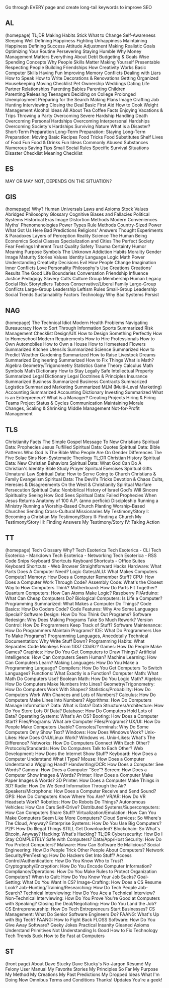 Go through EVERY page and create long-tail keywords to improve SEO

## AL
(homepage)
TL;DR
Making Habits Stick
What to Change
Self-Awareness
Sleeping Well
Defining Happiness
Fighting Unhappiness
Maintaining Happiness
Defining Success
Attitude Adjustment
Making Realistic Goals
Optimizing Your Routine
Persevering
Staying Humble
Why Money Management Matters
Everything About Debt
Budgeting & Goals
Wise Spending Concepts
Why People Skills Matter
Making Yourself Presentable
Respecting People
Building Friendships
How Creativity Works
Basic Computer Skills
Having Fun
Improving Memory
Conflicts
Dealing with Liars
How to Speak
How to Write
Decorations & Renovations
Getting Organized
Housekeeping
Moving Checklist
Pet Ownership
Weddings
Dating
Life Partner Relationships
Parenting Babies
Parenting Children
Parenting/Releasing Teenagers
Deciding on College
Prolonged Unemployment
Preparing for the Search
Making Plans
Image Crafting
Job Hunting
Interviewing
Closing the Deal
Basic First Aid
How to Cook
Weight Management
Alcohol Ideas
All About Tea
Coffee Facts
Enjoying Vacations & Trips
Throwing a Party
Overcoming Severe Hardship
Handling Death
Overcoming Personal Hardships
Overcoming Interpersonal Hardships
Overcoming Society's Hardships
Surviving Nature
What is a Disaster?
Short-Term Preparation
Long-Term Preparation: Staying
Long-Term Preparation: Moving
Basic Recipes
Food Tricks
Food Substitutes
Shelf Lives of Food
Fun Food & Drinks
Fun Ideas
Commonly Abused Substances
Numerous Saving Tips
Small Social Rules
Specific Survival Situations
Disaster Checklist
Meaning Checklist

## ES
MAY OR MAY NOT, DEPENDS ON THE SITUATION?

## GIS
(homepage)
Why?
Human Universals
Laws and Axioms
Stock Values
Abridged Philosophy Glossary
Cognitive Biases and Fallacies
Political Systems
Historical Eras
Image Distortion Methods
Modern Conveniences
Myths' Phenomenologies
Power Types
Rule Methods
Country-Sized Power
What Got Us Here
Bad Predictions
Religions' Answers
Thought Experiments & Paradoxes
Layers of Perception
Reality
Science
The Human Being
Economics
Social Classes
Specialization and Cities
The Perfect Society
Fear
Feelings
Inherent Trust
Quality
Safety
Trauma
Certainty
Humor
Meaning
Purpose
Symbols
The Unknown
Addiction
Habits
Morality
Gender
Image
Maturity
Stories
Values
Identity
Language
Logic
Math
Power
Understanding
Creativity
Decisions
Evil
How People Change
Imagination
Inner Conflicts
Love
Personality
Philosophy's Use
Creations
Creations' Results
The Good Life
Boundaries
Conversation
Friendship
Influence
Justice
Pedagogy
Slavery
Cults
Culture
Group Membership
Human Legacy
Social Risk
Storytellers
Taboos
Conservative/Liberal
Family
Large-Group Conflicts
Large-Group Leadership
Leftism
Rules
Small-Group Leadership
Social Trends
Sustainability Factors
Technology
Why Bad Systems Persist

## NAG
(homepage)
The Technical Idiot
Modern Health Problems
Navigating Bureaucracy
How to Sort Through Information
Sports Summarized
Risk Management Checklist
Design/UX
How to Design Something Perfectly
How to Homeschool
Modern Requirements
How to Hire Professionals
How to Own Automobiles
How to Own a House
How to Homestead
Flowers Summarized
Kitchen Utensils Summarized
Science Summarized
How to Predict Weather
Gardening Summarized
How to Raise Livestock
Dreams Summarized
Engineering Summarized
How to Fix Things
What is Math?
Algebra
Geometry/Trigonometry
Statistics
Game Theory
Calculus
Math Symbols
Math Dictionary
How to Stay Legally Safe
Intellectual Property Summarized
Legal Dictionary
Legal Doctrines & Principles
Insurance Summarized
Business Summarized
Business Contracts Summarized
Logistics Summarized
Marketing Summarized
MLM (Multi-Level Marketing)
Accounting Summarized
Accounting Dictionary
Investing Summarized
What is an Entrepreneur?
What is a Manager?
Creating Projects
Hiring & Firing Teams
Project Status & Cycles
Communication
Maintaining Morale
Changes, Scaling & Shrinking
Middle Management
Not-for-Profit Management

## TLS
Christianity Facts
The Simple Gospel Message
To New Christians
Spiritual Data: Prophecies Jesus Fulfilled
Spiritual Data: Quotes
Spiritual Data: Bible Patterns
Who God Is
The Bible
Who People Are
On Gender Differences
The Five Solae
Sins
Non-Systematic Theology
TL;DR Christian History
Spiritual Data: New Christian Behaviors
Spiritual Data: What God Can Do
A Christian's Identity
Bible Study
Prayer
Spiritual Exercises
Spiritual Gifts
Unnatural Law
Spiritual Data: How to Serve
Going to Church
Christians & Family
Evangelism
Spiritual Data: The Devil's Tricks
Devotion & Chaos
Cults, Heresies & Disagreements
On the West & Christianity
Spiritual Warfare
Persecution
Spiritual Data: Nonbiblical History of Israel
God's Will
Sincere Spirituality
Seeing How God Sees
Spiritual Data: Failed Prophecies
When Jesus Returns
Anatomy of 100 A.P. (anno perficio)
Discipleship
Running a Ministry
Running a Worship-Based Church
Planting Worship-Based Churches
Sending Cross-Cultural Missionaries
My Testimony/Story I: Becoming a Christian
My Testimony/Story II: Finding a Church
My Testimony/Story III: Finding Answers
My Testimony/Story IV: Taking Action

## TT
(homepage)
Tech Glossary
Why?
Tech Esoterica
Tech Esoterica - CLI
Tech Esoterica - Markdown
Tech Esoterica - Networking
Tech Esoterica - RSS
Code Snips
Keyboard Shortcuts
Keyboard Shortcuts - Office Suites
Keyboard Shortcuts - Web Browser
Straightforward Hacks
Hardware: What Parts Does A Computer Need?
Logic Gates/ALU: What Makes Computers Compute?
Memory: How Does a Computer Remember Stuff?
CPU: How Does a Computer Work Through Code?
Assembly Code: What's the Closest Way to How Computers Think?
Motherboard: How Do Parts Fit Together?
Quantum Computers: How Can Atoms Make Logic?
Raspberry Pi/Arduino: What Can Cheap Computers Do?
Biological Computers: Is Life a Computer?
Programming Summarized: What Makes a Computer Do Things?
Code Basics: How Do Coders Code?
Code Features: Why Are Some Languages Special?
Software Design: How Do You Think Out Programs?
Software Redesign: Why Does Making Programs Take So Much Rework?
Version Control: How Do Programmers Keep Track of Stuff?
Software Maintenance: How Do Programmers Maintain Programs?
IDE: What Do Programmers Use To Make Programs?
Programming Languages, Anecdotally
Technical Documentation: Why Write Stuff Down?
Programming Habits: What Separates Code Monkeys From 1337 C0dRz?
Games: How Do People Make Games?
Graphics: How Do You Get Computers to Draw Things?
Artificial Intelligence: How Can Computers Seem Human?
Machine Learning: How Can Computers Learn?
Making Languages: How Do You Make a Programming Language?
Compilers: How Do You Get Computers To Switch Languages?
Functions: What Exactly is a Function?
Computer Math: What Math Do Computers Use?
Boolean Math: How Do You Logic Math?
Algebra: How Do Computers Make Numbers Into Lines?
Geometry/Trigonometry: How Do Computers Work With Shapes?
Statistics/Probability: How Do Computers Work With Chances and Lots of Numbers?
Calculus: How Do Computers Make Lines Into Numbers?
Algorithms: How Do Computers Manage Information?
Data: What is Data?
Data Structures/Architecture: How Do You Store Lots Of Data?
Database: How Do Computers Hold Lots of Data?
Operating Systems: What's An OS?
Booting: How Does a Computer Start?
Files/Programs: What are Computer Files/Programs?
UX/UI: How Do People Make Computers Usable?
Consoles/Terminals: Why Do Some Computers Only Show Text?
Windows: How Does Windows Work?
Unix-Likes: How Does GNU/Linux Work?
Windows vs. Unix-Likes: What's The Difference?
Networks: How Do Computers Connect With Each Other?
Protocols/Standards: How Do Computers Talk to Each Other?
Web Development: How Does the Internet Show Stuff?
Keyboard: How Does a Computer Understand What I Type?
Mouse: How Does a Computer Understand a Wiggling Hand?
Handwriting/OCR: How Does a Computer See Words?
Camera: How Does a Computer "See"?
Screen: How Does a Computer Show Images & Words?
Printer: How Does a Computer Make Paper Images & Words?
3D Printer: How Does a Computer Make Things in 3D?
Radio: How Do We Send Information Through the Air?
Speakers/Microphone: How Does a Computer Receive and Send Sound?
GPS: How Do Computers Know Where You Are?
VR/AR: How Do VR Headsets Work?
Robotics: How Do Robots Do Things?
Autonomous Vehicles: How Can Cars Self-Drive?
Distributed Systems/Supercomputers: How Can Computers Share Stuff?
Virtualization/Emulation: How Can You Make Computers Seem Like More Computers?
Cloud Services: So Where's The Cloud, Anyway?
Enterprise Systems: How Do You Use Big Computers?
P2P: How Do Illegal Things STILL Get Downloaded?
Blockchain: So What's Bitcoin, Anyway?
Hacking: What's Hacking?
TL;DR Cybersecurity: How Do I Stay COMPLETELY Safe with Computers?
Data/App/Host Security: How Do You Protect Computers?
Malware: How Can Software Be Malicious?
Social Engineering: How Do People Trick Other People About Computers?
Network Security/PenTesting: How Do Hackers Get Into Stuff?
Access Control/Authentication: How Do You Know Who to Trust?
Cryptography/Encryption: How Do You Encode Computer Information?
Compliance/Operations: How Do You Make Rules to Protect Organization Computers?
When to Quit: How Do You Know Your Job Sucks?
Goal-Setting: What Do You Want In CS?
Image-Crafting: How Does a CS Resume Look?
Job-Hunting/Training/Researching: How Do Tech People Job-Search?
Technical Interviewing: How Do You Ace a Technical Interview?
Non-Technical Interviewing: How Do You Prove You're Good at Computers with Speaking?
Closing the Deal/Negotiating: How Do You Land the Job?
CS Entrepreneurship: How Do Tech Entrepreneurs Start Businesses?
CS Management: What Do Senior Software Engineers Do?
FAANG: What's Up with Big Tech?
FAANG: How to Fight Back
FLOSS Software: How Do You Give Away Software?
Geeky Jokes
Practical Insanity
Gleaned Axioms
Understand Primitives
Not Understanding Is Good
How to Fix Technology
Tech Trends Suck
How to Be Fast at Computers

## ST

(front page)
About Dave Stucky
Dave Stucky's No-Jargon Résumé
My Felony
User Manual
My Favorite Stories
My Principles So Far
My Purpose
My Method
My Creations
My Past Predictions
My Dropped Ideas
What I'm Doing Now
Omnibus Terms and Conditions
Thanks!
Updates
You're a geek!

